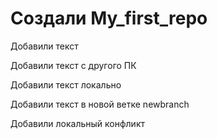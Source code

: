# Создали My_first_repo

Добавили текст

Добавили текст с другого ПК

Добавили текст локально

Добавили текст в новой ветке newbranch

Добавили локальный конфликт
